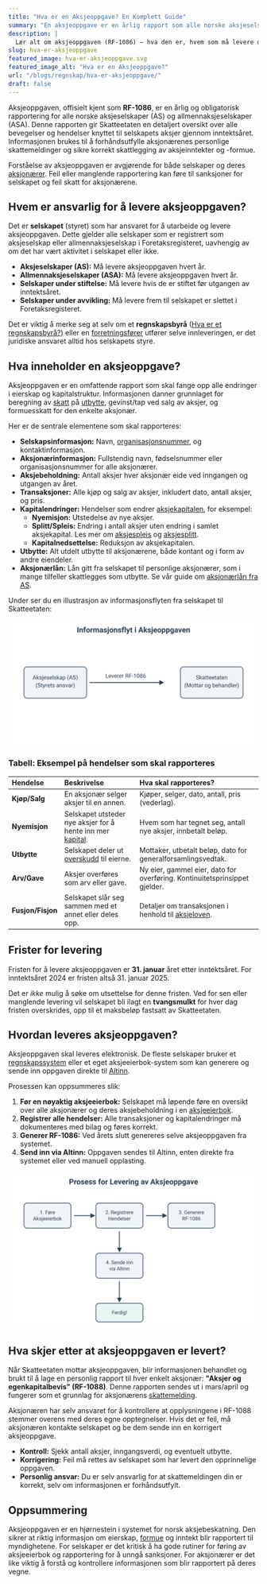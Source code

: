 ```yaml
---
title: "Hva er en Aksjeoppgave? En Komplett Guide"
summary: "En aksjeoppgave er en årlig rapport som alle norske aksjeselskaper og allmennaksjeselskaper må levere til Skatteetaten. Den gir en detaljert oversikt over alle hendelser knyttet til selskapets aksjer i løpet av et inntektsår, som kjøp, salg, utbytte og kapitalendringer."
description: |
  Lær alt om aksjeoppgaven (RF-1086) – hva den er, hvem som må levere den, frister, og hvordan den påvirker din skattemelding. En viktig guide for norske aksjeselskaper og investorer.
slug: hva-er-aksjeoppgave
featured_image: hva-er-aksjeoppgave.svg
featured_image_alt: "Hva er en Aksjeoppgave?"
url: "/blogs/regnskap/hva-er-aksjeoppgave/"
draft: false
---
```


Aksjeoppgaven, offisielt kjent som **RF-1086**, er en årlig og obligatorisk rapportering for alle norske aksjeselskaper (AS) og allmennaksjeselskaper (ASA). Denne rapporten gir Skatteetaten en detaljert oversikt over alle bevegelser og hendelser knyttet til selskapets aksjer gjennom inntektsåret. Informasjonen brukes til å forhåndsutfylle aksjonærenes personlige skattemeldinger og sikre korrekt skattlegging av aksjeinntekter og -formue.

Forståelse av aksjeoppgaven er avgjørende for både selskaper og deres [aksjonærer](/blogs/regnskap/hva-er-en-aksjonaer "Hva er en Aksjonær? En Komplett Guide"). Feil eller manglende rapportering kan føre til sanksjoner for selskapet og feil skatt for aksjonærene.

## Hvem er ansvarlig for å levere aksjeoppgaven?

Det er **selskapet** (styret) som har ansvaret for å utarbeide og levere aksjeoppgaven. Dette gjelder alle selskaper som er registrert som aksjeselskap eller allmennaksjeselskap i Foretaksregisteret, uavhengig av om det har vært aktivitet i selskapet eller ikke.

*   **Aksjeselskaper (AS):** Må levere aksjeoppgaven hvert år.
*   **Allmennaksjeselskaper (ASA):** Må levere aksjeoppgaven hvert år.
*   **Selskaper under stiftelse:** Må levere hvis de er stiftet før utgangen av inntektsåret.
*   **Selskaper under avvikling:** Må levere frem til selskapet er slettet i Foretaksregisteret.

Det er viktig å merke seg at selv om et **regnskapsbyrå** ([Hva er et regnskapsbyrå?](/blogs/regnskap/regnskapsbyra "Regnskapsbyrå: Hva gjør de og hvorfor er det viktig?")) eller en [forretningsfører](/blogs/regnskap/hva-er-forretningsforer "Hva er en forretningsfører?") utfører selve innleveringen, er det juridiske ansvaret alltid hos selskapets styre.

## Hva inneholder en aksjeoppgave?

Aksjeoppgaven er en omfattende rapport som skal fange opp alle endringer i eierskap og kapitalstruktur. Informasjonen danner grunnlaget for beregning av [skatt](/blogs/regnskap/hva-er-skatt "Hva er skatt?") på [utbytte](/blogs/regnskap/maskimalt-utbytte "Hva er maksimalt utbytte?"), gevinst/tap ved salg av aksjer, og formuesskatt for den enkelte aksjonær.

Her er de sentrale elementene som skal rapporteres:

*   **Selskapsinformasjon:** Navn, [organisasjonsnummer](/blogs/regnskap/hva-er-organisasjonsnummer "Hva er et organisasjonsnummer?"), og kontaktinformasjon.
*   **Aksjonærinformasjon:** Fullstendig navn, fødselsnummer eller organisasjonsnummer for alle aksjonærer.
*   **Aksjebeholdning:** Antall aksjer hver aksjonær eide ved inngangen og utgangen av året.
*   **Transaksjoner:** Alle kjøp og salg av aksjer, inkludert dato, antall aksjer, og pris.
*   **Kapitalendringer:** Hendelser som endrer [aksjekapitalen](/blogs/regnskap/hva-er-aksjekapital "Hva er aksjekapital?"), for eksempel:
    *   **Nyemisjon:** Utstedelse av nye aksjer.
    *   **Splitt/Spleis:** Endring i antall aksjer uten endring i samlet aksjekapital. Les mer om [aksjespleis](/blogs/regnskap/hva-er-aksjespleis "Hva er Aksjespleis? En Detaljert Guide") og [aksjesplitt](/blogs/regnskap/hva-er-aksjesplitt "Hva er en Aksjesplitt? En Komplett Guide").
    *   **Kapitalnedsettelse:** Reduksjon av aksjekapitalen.
*   **Utbytte:** Alt utdelt utbytte til aksjonærene, både kontant og i form av andre eiendeler.
*   **Aksjonærlån:** Lån gitt fra selskapet til personlige aksjonærer, som i mange tilfeller skattlegges som utbytte. Se vår guide om [aksjonærlån fra AS](/blogs/regnskap/hva-er-aksjonaerlan-fra-as "Hva er aksjonærlån fra et AS?").

Under ser du en illustrasjon av informasjonsflyten fra selskapet til Skatteetaten:

![Informasjonsflyt i Aksjeoppgaven](informasjonsflyt-aksjeoppgave.svg)

### Tabell: Eksempel på hendelser som skal rapporteres

| Hendelse | Beskrivelse | Hva skal rapporteres? |
| :--- | :--- | :--- |
| **Kjøp/Salg** | En aksjonær selger aksjer til en annen. | Kjøper, selger, dato, antall, pris (vederlag). |
| **Nyemisjon** | Selskapet utsteder nye aksjer for å hente inn mer [kapital](/blogs/regnskap/hva-er-kapital "Hva er kapital?"). | Hvem som har tegnet seg, antall nye aksjer, innbetalt beløp. |
| **Utbytte** | Selskapet deler ut [overskudd](/blogs/regnskap/hva-er-overskudd "Hva er overskudd?") til eierne. | Mottaker, utbetalt beløp, dato for generalforsamlingsvedtak. |
| **Arv/Gave** | Aksjer overføres som arv eller gave. | Ny eier, gammel eier, dato for overføring. Kontinuitetsprinsippet gjelder. |
| **Fusjon/Fisjon** | Selskapet slår seg sammen med et annet eller deles opp. | Detaljer om transaksjonen i henhold til [aksjeloven](/blogs/regnskap/hva-er-aksjeloven "Hva er aksjeloven?"). |

## Frister for levering

Fristen for å levere aksjeoppgaven er **31. januar** året etter inntektsåret. For inntektsåret 2024 er fristen altså 31. januar 2025.

Det er *ikke* mulig å søke om utsettelse for denne fristen. Ved for sen eller manglende levering vil selskapet bli ilagt en **tvangsmulkt** for hver dag fristen overskrides, opp til et maksbeløp fastsatt av Skatteetaten.

## Hvordan leveres aksjeoppgaven?

Aksjeoppgaven skal leveres elektronisk. De fleste selskaper bruker et [regnskapssystem](/blogs/regnskap/hva-er-regnskap "Hva er et regnskapssystem?") eller et eget aksjeeierbok-system som kan generere og sende inn oppgaven direkte til [Altinn](/blogs/regnskap/hva-er-altinn "Hva er Altinn?").

Prosessen kan oppsummeres slik:
1.  **Før en nøyaktig aksjeeierbok:** Selskapet må løpende føre en oversikt over alle aksjonærer og deres aksjebeholdning i en [aksjeeierbok](/blogs/regnskap/hva-er-en-aksjeeierbok "Hva er en aksjeeierbok?").
2.  **Registrer alle hendelser:** Alle transaksjoner og kapitalendringer må dokumenteres med bilag og føres korrekt.
3.  **Generer RF-1086:** Ved årets slutt genereres selve aksjeoppgaven fra systemet.
4.  **Send inn via Altinn:** Oppgaven sendes til Altinn, enten direkte fra systemet eller ved manuell opplasting.

![Prosess for levering av aksjeoppgave](prosess-levering-aksjeoppgave.svg)

## Hva skjer etter at aksjeoppgaven er levert?

Når Skatteetaten mottar aksjeoppgaven, blir informasjonen behandlet og brukt til å lage en personlig rapport til hver enkelt aksjonær: **"Aksjer og egenkapitalbevis" (RF-1088)**. Denne rapporten sendes ut i mars/april og fungerer som et grunnlag for aksjonærens [skattemelding](/blogs/regnskap/skattemelding "Hva er en skattemelding?").

Aksjonæren har selv ansvaret for å kontrollere at opplysningene i RF-1088 stemmer overens med deres egne opptegnelser. Hvis det er feil, må aksjonæren kontakte selskapet og be dem sende inn en korrigert aksjeoppgave.

*   **Kontroll:** Sjekk antall aksjer, inngangsverdi, og eventuelt utbytte.
*   **Korrigering:** Feil må rettes av selskapet som har levert den opprinnelige oppgaven.
*   **Personlig ansvar:** Du er selv ansvarlig for at skattemeldingen din er korrekt, selv om informasjonen er forhåndsutfylt.

## Oppsummering

Aksjeoppgaven er en hjørnestein i systemet for norsk aksjebeskatning. Den sikrer at riktig informasjon om eierskap, [formue](/blogs/regnskap/hva-er-formue "Hva er formue?") og inntekt blir rapportert til myndighetene. For selskaper er det kritisk å ha gode rutiner for føring av aksjeeierbok og rapportering for å unngå sanksjoner. For aksjonærer er det like viktig å forstå og kontrollere informasjonen som blir rapportert på deres vegne.
